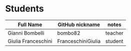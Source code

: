 # Students

| Full Name | GitHub nickname | notes |
| --------- | --------------- | ----- |
| Gianni Bombelli | bombo82 |  teacher |
| Giulia Franceschini | FranceschiniGiulia | student
